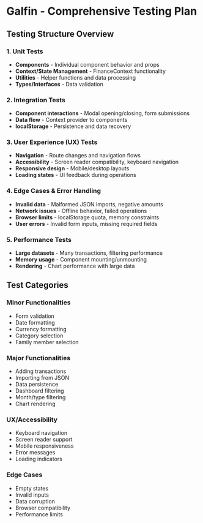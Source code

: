 # Galfin - Comprehensive Testing Plan

## Testing Structure Overview

### 1. Unit Tests
- **Components** - Individual component behavior and props
- **Context/State Management** - FinanceContext functionality
- **Utilities** - Helper functions and data processing
- **Types/Interfaces** - Data validation

### 2. Integration Tests
- **Component interactions** - Modal opening/closing, form submissions
- **Data flow** - Context provider to components
- **localStorage** - Persistence and data recovery

### 3. User Experience (UX) Tests
- **Navigation** - Route changes and navigation flows
- **Accessibility** - Screen reader compatibility, keyboard navigation
- **Responsive design** - Mobile/desktop layouts
- **Loading states** - UI feedback during operations

### 4. Edge Cases & Error Handling
- **Invalid data** - Malformed JSON imports, negative amounts
- **Network issues** - Offline behavior, failed operations
- **Browser limits** - localStorage quota, memory constraints
- **User errors** - Invalid form inputs, missing required fields

### 5. Performance Tests
- **Large datasets** - Many transactions, filtering performance
- **Memory usage** - Component mounting/unmounting
- **Rendering** - Chart performance with large data

## Test Categories

### Minor Functionalities
- Form validation
- Date formatting
- Currency formatting
- Category selection
- Family member selection

### Major Functionalities
- Adding transactions
- Importing from JSON
- Data persistence
- Dashboard filtering
- Month/type filtering
- Chart rendering

### UX/Accessibility
- Keyboard navigation
- Screen reader support
- Mobile responsiveness
- Error messages
- Loading indicators

### Edge Cases
- Empty states
- Invalid inputs
- Data corruption
- Browser compatibility
- Performance limits
